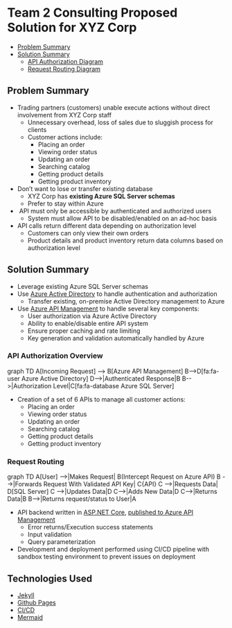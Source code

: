 <script src="https://unpkg.com/mermaid@9.1.2/dist/mermaid.min.js"></script>

# Team 2 Consulting Proposed Solution for XYZ Corp

- [Problem Summary](#problem-summary)
- [Solution Summary](#solution-summary)
    - [API Authorization Diagram](#api-authorization-overview)
    - [Request Routing Diagram](#request-routing)

## Problem Summary
* Trading partners (customers) unable execute actions without direct involvement from XYZ Corp staff
    * Unnecessary overhead, loss of sales due to sluggish process for clients
    * Customer actions include:
        * Placing an order
        * Viewing order status
        * Updating an order
        * Searching catalog
        * Getting product details
        * Getting product inventory
* Don’t want to lose or transfer existing database
    * XYZ Corp has **existing Azure SQL Server schemas**
    * Prefer to stay within Azure
*  API must only be accessible by authenticated and authorized users
    * System must allow API to be disabled/enabled on an ad-hoc basis
* API calls return different data depending on authorization level
    * Customers can only view their own orders
    * Product details and product inventory return data columns based on authorization level

## Solution Summary
* Leverage existing Azure SQL Server schemas 
* Use [Azure Active Directory](https://docs.microsoft.com/en-us/azure/active-directory/fundamentals/active-directory-whatis) to handle authentication and authorization
    * Transfer existing, on-premise Active Directory management to Azure
* Use [Azure API Management](https://azure.microsoft.com/en-us/services/api-management/) to handle several key components:
    * User authorization via Azure Active Directory
    * Ability to enable/disable entire API system
    * Ensure proper caching and rate limiting
    * Key generation and validation automatically handled by Azure

### API Authorization Overview
<div class="mermaid">
graph TD
    A[Incoming Request] --> B[Azure API Management]
    B-->D[fa:fa-user Azure Active Directory]
    D-->|Authenticated Response|B
    B-->|Authorization Level|C[fa:fa-database Azure SQL Server]
</div>

* Creation of a set of 6 APIs to manage all customer actions:
    * Placing an order
    * Viewing order status
    * Updating an order
    * Searching catalog
    * Getting product details
    * Getting product inventory

### Request Routing
<div class="mermaid">
graph TD
  A[User] -->|Makes Request| B(Intercept Request on Azure API)
  B -->|Forwards Request With Validated API Key| C{API}
  C -->|Requests Data| D[SQL Server]
  C -->|Updates Data|D
  C-->|Adds New Data|D
  C-->|Returns Data|B
  B-->|Returns request/status to User|A    
</div>

* API backend written in [ASP.NET Core](https://docs.microsoft.com/en-us/aspnet/core/?view=aspnetcore-6.0), [published to Azure API Management](https://docs.microsoft.com/en-us/aspnet/core/tutorials/publish-to-azure-api-management-using-vs?view=aspnetcore-6.0)
    * Error returns/Execution success statements
    * Input validation
    * Query parameterization
* Development and deployment performed using CI/CD pipeline with sandbox testing environment to prevent issues on deployment

## Technologies Used
- [Jekyll](https://github.com/jekyll/jekyll)
- [Github Pages](https://pages.github.com)
- [CI/CD](https://docs.github.com/en/pages/setting-up-a-github-pages-site-with-jekyll)
- [Mermaid](https://mermaid-js.github.io/mermaid/)